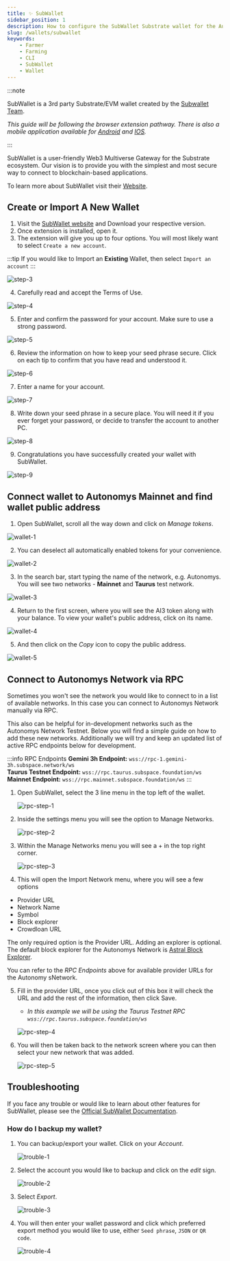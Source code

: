 ```yaml
---
title: ✨ SubWallet
sidebar_position: 1
description: How to configure the SubWallet Substrate wallet for the Autonomys Network
slug: /wallets/subwallet
keywords:
    - Farmer
    - Farming
    - CLI
    - SubWallet
    - Wallet
---
```


:::note

SubWallet is a 3rd party Substrate/EVM wallet created by the [Subwallet Team](https://subwallet.app).

*This guide will be following the browser extension pathway. There is also a mobile application available for [Android](https://play.google.com/store/apps/details?id=app.subwallet.mobile) and [IOS](https://testflight.apple.com/join/ZW3pUbWj).*

:::

SubWallet is a user-friendly Web3 Multiverse Gateway for the Substrate ecosystem. Our vision is to provide you with the simplest and most secure way to connect to blockchain-based applications. 

To learn more about SubWallet visit their [Website](https://subwallet.app).

## Create or Import A New Wallet

1. Visit the [SubWallet website](https://subwallet.app/download.html) and Download your respective version. 
2. Once extension is installed, open it.
3. The extension will give you up to four options. You will most likely want to select `Create a new account`.

:::tip
If you would like to Import an **Existing** Wallet, then select `Import an account`
:::

![step-3](/img/doc-imgs/subwallet/Subwallet-1.png)

4. Carefully read and accept the Terms of Use.

![step-4](/img/doc-imgs/subwallet/Subwallet-2.png)

5. Enter and confirm the password for your account. Make sure to use a strong password. 

![step-5](/img/doc-imgs/subwallet/Subwallet-3.png)

6. Review the information on how to keep your seed phrase secure. Click on each tip to confirm that you have read and understood it. 

![step-6](/img/doc-imgs/subwallet/Subwallet-4.png)

7. Enter a name for your account.

![step-7](/img/doc-imgs/subwallet/Subwallet-5.png)

8. Write down your seed phrase in a secure place. You will need it if you ever forget your password, or decide to transfer the account to another PC. 

![step-8](/img/doc-imgs/subwallet/Subwallet-6.png)

9. Congratulations you have successfully created your wallet with SubWallet.

![step-9](/img/doc-imgs/subwallet/Subwallet-7.png)

## Connect wallet to Autonomys Mainnet and find wallet public address

1. Open SubWallet, scroll all the way down and click on *Manage tokens*.

![wallet-1](/img/doc-imgs/subwallet/Subwallet-8.png)

2. You can deselect all automatically enabled tokens for your convenience.

![wallet-2](/img/doc-imgs/subwallet/Subwallet-9.png)

3. In the search bar, start typing the name of the network, e.g. Autonomys.
You will see two networks - **Mainnet** and **Taurus** test network.

![wallet-3](/img/doc-imgs/subwallet/Subwallet-10.png)

4. Return to the first screen, where you will see the AI3 token along with your balance. To view your wallet's public address, click on its name.

![wallet-4](/img/doc-imgs/subwallet/Subwallet-11.png)

5. And then click on the *Copy* icon to copy the public address. 

![wallet-5](/img/doc-imgs/subwallet/Subwallet-12.png)


## Connect to Autonomys Network via RPC

Sometimes you won't see the network you would like to connect to in a list of available networks. In this case you can connect to Autonomys Network manually via RPC.

This also can be helpful for in-development networks such as the Autonomys Network Testnet. Below you will find a simple guide on how to add these new networks. Additionally we will try and keep an updated list of active RPC endpoints below for development.

:::info RPC Endpoints
**Gemini 3h Endpoint:** `wss://rpc-1.gemini-3h.subspace.network/ws`<br />
**Taurus Testnet Endpoint:** `wss://rpc.taurus.subspace.foundation/ws`<br />
**Mainnet Endpoint:** `wss://rpc.mainnet.subspace.foundation/ws`
:::

1. Open SubWallet, select the 3 line menu in the top left of the wallet.

    ![rpc-step-1](/img/doc-imgs/subwallet/rpc-1.png)

2. Inside the settings menu you will see the option to Manage Networks.

    ![rpc-step-2](/img/doc-imgs/subwallet/rpc-2.png)
    
3. Within the Manage Networks menu you will see a + in the top right corner.

    ![rpc-step-3](/img/doc-imgs/subwallet/rpc-3.png)

4. This will open the Import Network menu, where you will see a few options
- Provider URL
- Network Name
- Symbol
- Block explorer
- Crowdloan URL

The only required option is the Provider URL. Adding an explorer is optional. The default block explorer for the Autonomys Network is [Astral Block Explorer](https://astral.autonomys.xyz).

You can refer to the *RPC Endpoints* above for available provider URLs for the Autonomy sNetwork.
    
5. Fill in the provider URL, once you click out of this box it will check the URL and add the rest of the information, then click Save. 
    - *In this example we will be using the Taurus Testnet RPC `wss://rpc.taurus.subspace.foundation/ws`*

    ![rpc-step-4](/img/doc-imgs/subwallet/rpc-4.png)

6. You will then be taken back to the network screen where you can then select your new network that was added.

    ![rpc-step-5](/img/doc-imgs/subwallet/rpc-5.png)

## Troubleshooting

If you face any trouble or would like to learn about other features for SubWallet, please see the [Official SubWallet Documentation](https://docs.subwallet.app/).


### How do I backup my wallet?

1. You can backup/export your wallet. Click on your *Account*.

    ![trouble-1](/img/doc-imgs/subwallet/Trouble-1.png)


2. Select the account you would like to backup and click on the *edit* sign.

    ![trouble-2](/img/doc-imgs/subwallet/Trouble-2.png)

3. Select *Export*.

    ![trouble-3](/img/doc-imgs/subwallet/Trouble-3.png)

4. You will then enter your wallet password and click which preferred export method you would like to use, either `Seed phrase`, `JSON` or `QR code`.

    ![trouble-4](/img/doc-imgs/subwallet/Trouble-4.png)
